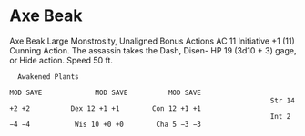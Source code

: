 # Axe Beak

Axe Beak
                                                                    Large Monstrosity, Unaligned
      Bonus Actions                                                 AC 11		                   Initiative +1 (11)
      Cunning Action. The assassin takes the Dash, Disen-           HP 19 (3d10 + 3)
      gage, or Hide action.                                         Speed 50 ft.

      Awakened Plants
                                                                              MOD SAVE             MOD SAVE          MOD SAVE
                                                                    Str 14 +2 +2          Dex 12 +1 +1        Con 12 +1 +1
                                                                    Int 2 −4 −4           Wis 10 +0 +0        Cha 5 −3 −3
